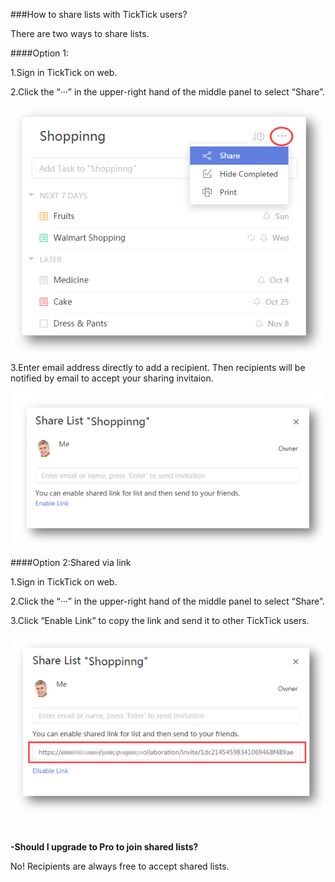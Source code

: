 ###How to share lists with TickTick users?

There are two ways to share lists.

####Option 1:

1.Sign in TickTick on web.

2.Click the “···” in the upper-right hand of the middle panel to select “Share”.

![](../images/web2-share.png)

3.Enter email address directly to add a recipient. Then recipients will be notified by email to accept your sharing invitaion.

![](../images/web2-shareemail.png)


####Option 2:Shared via link

1.Sign in TickTick on web.

2.Click the “···” in the upper-right hand of the middle panel to select “Share”.

3.Click “Enable Link” to copy the link and send it to other TickTick users.

![](../images/web2-sharevialink.png)

<br />

**-Should I upgrade to Pro to join shared lists?**

No! Recipients are always free to accept shared lists.




